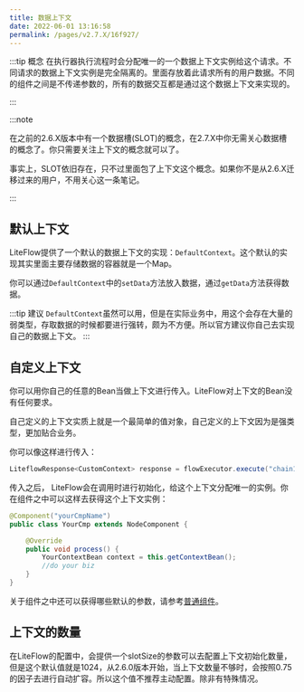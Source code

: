 ```yaml
---
title: 数据上下文
date: 2022-06-01 13:16:58
permalink: /pages/v2.7.X/16f927/
---
```


:::tip 概念
在执行器执行流程时会分配唯一的一个数据上下文实例给这个请求。不同请求的数据上下文实例是完全隔离的。里面存放着此请求所有的用户数据。不同的组件之间是不传递参数的，所有的数据交互都是通过这个数据上下文来实现的。

:::



:::note

在之前的2.6.X版本中有一个数据槽(SLOT)的概念，在2.7.X中你无需关心数据槽的概念了。你只需要关注上下文的概念就可以了。

事实上，SLOT依旧存在，只不过里面包了上下文这个概念。如果你不是从2.6.X迁移过来的用户，不用关心这一条笔记。

:::



## 默认上下文

LiteFlow提供了一个默认的数据上下文的实现：`DefaultContext`。这个默认的实现其实里面主要存储数据的容器就是一个Map。

你可以通过`DefaultContext`中的`setData`方法放入数据，通过`getData`方法获得数据。

:::tip 建议
`DefaultContext`虽然可以用，但是在实际业务中，用这个会存在大量的弱类型，存取数据的时候都要进行强转，颇为不方便。所以官方建议你自己去实现自己的数据上下文。
:::



## 自定义上下文

你可以用你自己的任意的Bean当做上下文进行传入。LiteFlow对上下文的Bean没有任何要求。

自己定义的上下文实质上就是一个最简单的值对象，自己定义的上下文因为是强类型，更加贴合业务。

你可以像这样进行传入：

```java
LiteflowResponse<CustomContext> response = flowExecutor.execute("chain1", "初始参数", CustomContext.class);
```

传入之后， LiteFlow会在调用时进行初始化，给这个上下文分配唯一的实例。你在组件之中可以这样去获得这个上下文实例：

```java
@Component("yourCmpName")
public class YourCmp extends NodeComponent {

	@Override
	public void process() {
		YourContextBean context = this.getContextBean();
		//do your biz
	}
}
```

关于组件之中还可以获得哪些默认的参数，请参考[普通组件](/pages/v2.7.X/aab3f7/)。



## 上下文的数量

在LiteFlow的配置中，会提供一个slotSize的参数可以去配置上下文初始化数量，但是这个默认值就是1024，从2.6.0版本开始，当上下文数量不够时，会按照0.75的因子去进行自动扩容。所以这个值不推荐主动配置。除非有特殊情况。